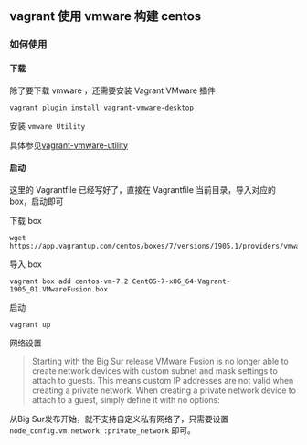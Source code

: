 ## vagrant 使用 vmware 构建 centos  

### 如何使用

#### 下载

除了要下载 vmware ，还需要安装 Vagrant VMware 插件  

```
vagrant plugin install vagrant-vmware-desktop
```

安装 `vmware Utility`   

具体参见[vagrant-vmware-utility](https://www.vagrantup.com/docs/providers/vmware/vagrant-vmware-utility)  

#### 启动

这里的 Vagrantfile 已经写好了，直接在 Vagrantfile 当前目录，导入对应的 box，启动即可     

下载 box   

```
wget https://app.vagrantup.com/centos/boxes/7/versions/1905.1/providers/vmware_desktop.box 
```

导入 box    

```
vagrant box add centos-vm-7.2 CentOS-7-x86_64-Vagrant-1905_01.VMwareFusion.box
```  

启动   

```
vagrant up
```  


网络设置  

> Starting with the Big Sur release VMware Fusion is no longer able to create network devices with custom subnet and mask settings to attach to guests. This means custom IP addresses are not valid when creating a private network. When creating a private network device to attach to a guest, simply define it with no options:

从Big Sur发布开始，就不支持自定义私有网络了，只需要设置 `node_config.vm.network :private_network` 即可。  